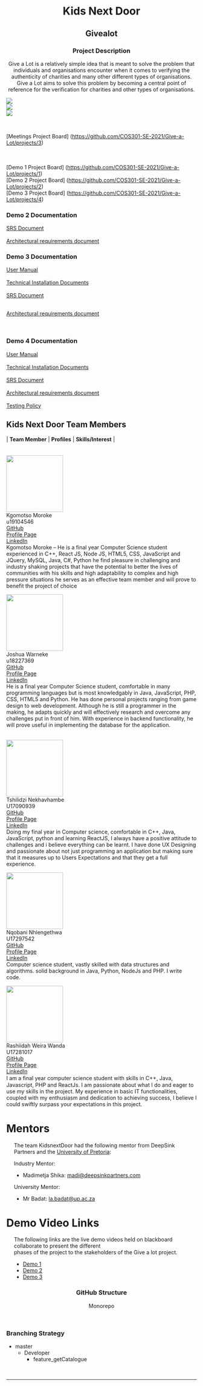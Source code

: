 <h1 align="center"> Kids Next Door </h1>
<h2 align="center"> Givealot </h2>


<h3 align="center" text-decoration="underline">Project Description</h3>
<p align="center">Give a Lot is a relatively simple idea that is meant to solve the problem that individuals and organisations encounter when it comes to verifying the authenticity of charities and many other different types of organisations. Give a Lot aims to solve this problem by becoming a central point of reference for the verification for charities and other types of organisations.</p>

![](https://img.shields.io/badge/coverage-unknown-informational?style=flat&logo=<LOGO_NAME>&logoColor=white&color=2bbc8a)
	<br>
![](https://img.shields.io/badge/IssuesOpen-5-informational?style=flat&logo=<LOGO_NAME>&logoColor=white&color=2bbc8a)
	<br>
![](https://img.shields.io/badge/IssuesClosed-5-informational?style=flat&logo=<LOGO_NAME>&logoColor=white&color=2bbc8a)	

<br>

[Meetings Project Board]
(https://github.com/COS301-SE-2021/Give-a-Lot/projects/3)

<br><br>
[Demo 1 Project Board]
(https://github.com/COS301-SE-2021/Give-a-Lot/projects/1)
<br>
[Demo 2 Project Board]
(https://github.com/COS301-SE-2021/Give-a-Lot/projects/2)
<br>
[Demo 3 Project Board]
(https://github.com/COS301-SE-2021/Give-a-Lot/projects/4)
<br>
<h3>Demo 2 Documentation</h3>
<a href="https://drive.google.com/file/d/1Di_9bHOnuGjLVx-TSGUBZ4JJtTczgMHC/view?usp=sharing"> SRS Document </a>
<br><br>
<a href="https://drive.google.com/file/d/1UU7OfSolEBjiBHExVGGJ1PQzOEdpfhAW/view?usp=sharing"> Architectural requirements document </a>

<br>
<h3>Demo 3 Documentation</h3>
<a href="https://drive.google.com/file/d/1CFI2DA_V8gw9ytnAjD_ah1ak4lCGUfMN/view?usp=sharing"> User Manual </a>
<br><br>
<a href="https://drive.google.com/file/d/1jG82jaJfu3bAgi71czitM4-QURK7ZHin/view?usp=sharing"> Technical Installation Documents </a>
<br><br>
<a href="https://drive.google.com/file/d/1FmVqmprhwNykYTpffb8rgnJWLMl7B2wj/view?usp=sharing"> SRS Document </a>
<br><br>

<a href="https://drive.google.com/file/d/1KEjxb9IEYz-uaWCV3jwbreG89nyj_W5Z/view"> Architectural requirements document </a>

<br>
<h3>Demo 4 Documentation</h3>
<a href="https://drive.google.com/file/d/1FYyejSdub74KVhEqdOXkgoPvOc54ZvWF/view?usp=sharing"> User Manual </a>
<br><br>
<a href="https://drive.google.com/file/d/123aRJl8D7Qkcs_2Id9Ko4v2-yG4ciglG/view?usp=sharing"> Technical Installation Documents </a>
<br><br>
<a href="https://drive.google.com/file/d/1tAVUItAUwhj-VxbbebN-Dj67L6y6_cES/view?usp=sharing"> SRS Document </a>
<br><br>
<a href="https://drive.google.com/file/d/1d2mmmjHTeDIyyrKhxPyu8q_SxNpFCn-P/view?usp=sharing"> Architectural requirements document </a>
<br><br>
<a href=""> Testing Policy </a>



## Kids Next Door Team Members

| **Team Member** | **Profiles** | **Skills/Interest** | <br/><br/><br/>
 <img src="https://cdn.discordapp.com/attachments/838454474250780693/850093097815244870/Picture4.jpg" width="150px">  <br/> Kgomotso Moroke<br/>  u19104546<br/> [GitHub](https://github.com/Kgomotso404) <br/> [Profile Page]() <br/> [LinkedIn](https://www.linkedin.com/in/kgomotso-moroke-23b0ab210/) <br/> Kgomotso Moroke – He is a final year Computer Science student experienced in C++, React JS, Node JS, HTML5, CSS, JavaScript and JQuery, MySQL, Java, C#, Python he find pleasure in challenging and industry shaking projects that have the potential to better the lives of communities with his skills and high adaptability to complex and high pressure situations he serves as an effective team member and will prove to benefit the project of choice<br/>
 
 <img src="https://cdn.discordapp.com/attachments/838454474250780693/850093098993582080/Picture5.jpg" width="150px">  <br/> Joshua Warneke <br/> u18227369 <br/> [GitHub](https://github.com/CaptainCoDev) <br/> [Profile Page](https://CaptainCoDev.github.io/) <br/> [LinkedIn](https://www.linkedin.com/in/joshua-warneke-02a243171/) <br/> He is a final year Computer Science student, comfortable in many programming languages but is most knowledgably in Java, JavaScript, PHP, CSS, HTML5 and Python. He has done personal projects ranging from game design to web development. Although he is still a programmer in the making, he adapts quickly and will effectively research and overcome any challenges put in front of him. With experience in backend functionality, he will prove useful in implementing the database for the application. <br/><br/> 


 <img src="https://cdn.discordapp.com/attachments/838454474250780693/850093077892300820/Picture1.jpg" width="150px">  <br/> Tshilidzi Nekhavhambe <br/> U17090939 <br/> [GitHub](https://tshilidzin.github.io/Tshilidzi/) <br/> [Profile Page]() <br/> [LinkedIn](https://www.linkedin.com/in/tshilidzi-nekhavhambe-a778731a2/) <br/> Doing my final year in Computer science, comfortable in C++, Java, JavaScript, python and learning ReactJS, I always have a positive attitude to challenges and i believe everything can be learnt. I have done UX Designing and passionate about not just programming an application but making sure that it measures up to Users Expectations and that they get a full experience.<br/>

 <img src="https://cdn.discordapp.com/attachments/838454474250780693/850093093327077396/Picture2.jpg" width="150px">  <br/> Nqobani Nhlengethwa  <br/> U17297542 <br/> [GitHub](https://github.com/Xplodiator) <br/> [Profile Page](https://github.com/Xplodiator/Xplodiator.github.io) <br/> [LinkedIn](https://www.linkedin.com/in/nqobani-nhlengethwa-907995159/) <br/>Computer science student, vastly skilled with data structures and algorithms. solid background in Java, Python, NodeJs and PHP. I write code. <br/>

 <img src="https://cdn.discordapp.com/attachments/838454474250780693/850093096682913792/Picture3.jpg" width="150px">  <br/> Rashiidah Weira Wanda  <br/> U17281017 <br/> [GitHub](https://github.com/WandaWeira) <br/> [Profile Page](https://wandaweira.github.io/personal/) <br/> [LinkedIn](https://www.linkedin.com/in/wanda-weira-9929b1116/) <br/>I am a ﬁnal year computer science student with skills in C++, Java, Javascript, PHP and ReactJs. I am passionate about what I do and eager to use my skills in the project. My experience in basic IT functionalities, coupled with my enthusiasm and dedication to achieving success, I believe I could swiftly surpass your expectations in this project. <br/>

 # Mentors

<div style="margin-left: 4%">

The team KidsnextDoor had the following mentor from  DeepSink Partners </a> and the <a href="https://www.up.ac.za/"> University of Pretoria</a>:

Industry Mentor:
* Madimetja Shika:  madi@deepsinkpartners.com

University Mentor:
* Mr Badat: la.badat@up.ac.za

</div>

# Demo Video Links

<div style="margin-left: 4%">

The following links are the live demo videos held on blackboard collaborate to present the different <br/>
phases of the project to the stakeholders of the Give a lot project.

* <a href=""> Demo 1 </a>
* <a href="https://drive.google.com/file/d/1nVGxjAXg2Bps2CiWN2UObfZMa0Hhtgmt/view?usp=sharing"> Demo 2 </a>
* <a href=""> Demo 3 </a>


</div>

<h3 align="center" text-decoration="underline"> GitHub Structure</h3>
<p align="center">Monorepo</p>


<br>
<h3 align="left" text-decoration="underline"> Branching Strategy</h3>

<ul>
  <li>master
   <ul>
    <li>Developer
      <ul>
         <li>feature_getCatalogue</li>
     </ul>
   </li>
  </ul>
 </li>
</ul>
<br>


---


